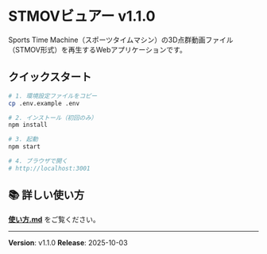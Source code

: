 # STMOVビュアー v1.1.0

Sports Time Machine（スポーツタイムマシン）の3D点群動画ファイル（STMOV形式）を再生するWebアプリケーションです。

## クイックスタート

```bash
# 1. 環境設定ファイルをコピー
cp .env.example .env

# 2. インストール（初回のみ）
npm install

# 3. 起動
npm start

# 4. ブラウザで開く
# http://localhost:3001
```

## 📚 詳しい使い方

**[使い方.md](./使い方.md)** をご覧ください。

---

**Version**: v1.1.0
**Release**: 2025-10-03
